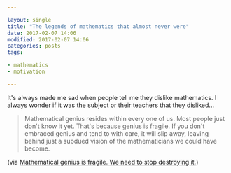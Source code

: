 ```yaml
---

layout: single
title: "The legends of mathematics that almost never were"
date: 2017-02-07 14:06
modified: 2017-02-07 14:06
categories: posts
tags:

- mathematics
- motivation

---
```


It's always made me sad when people tell me they dislike mathematics.
I always wonder if it was the subject or their teachers that they disliked...

> Mathematical genius resides within every one of us. Most people just
> don't know it yet. That's because genius is fragile. If you don't
> embraced genius and tend to with care, it will slip away, leaving
> behind just a subdued vision of the mathematicians we could have
> become.

(via [Mathematical genius is fragile. We need to stop destroying it.](https://www.freecodecamp.org/news/mathematical-genius-is-fragile-society-needs-to-stop-destroying-it-5fdf3f08336e/))
